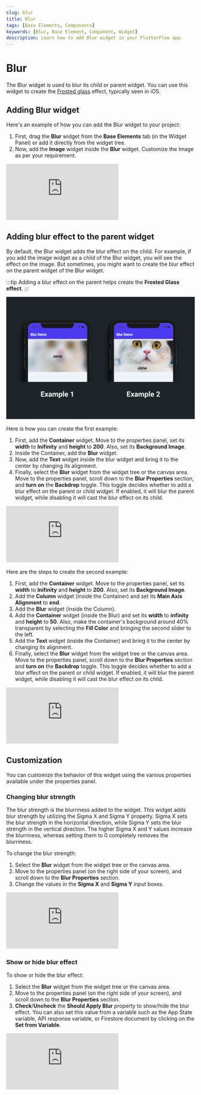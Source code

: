 ```yaml
---
slug: blur
title: Blur
tags: [Base Elements, Components]
keywords: [Blur, Base Element, Component, Widget]
description: Learn how to add Blur widget in your FlutterFlow app.
---
```

# Blur

The Blur widget is used to blur its child or parent widget. You can use this widget to create the [Frosted glass](https://en.wikipedia.org/wiki/Frosted_glass) effect, typically seen in iOS.


## Adding Blur widget

Here's an example of how you can add the Blur widget to your project:

1. First, drag the **Blur** widget from the **Base Elements** tab (in the Widget Panel) or add it directly from the widget tree.
2. Now, add the **Image** widget inside the **Blur** widget. Customize the Image as per your requirement.

<div style={{
    position: 'relative',
    paddingBottom: 'calc(56.67989417989418% + 41px)', // Keeps the aspect ratio and additional padding
    height: 0,
    width: '100%'}}>
    <iframe 
        src="https://demo.arcade.software/aAaia80E7pMBBNt6Jv37?embed&show_copy_link=true"
        title=""
        style={{
            position: 'absolute',
            top: 0,
            left: 0,
            width: '100%',
            height: '100%',
            colorScheme: 'light'
        }}
        frameborder="0"
        loading="lazy"
        webkitAllowFullScreen
        mozAllowFullScreen
        allowFullScreen
        allow="clipboard-write">
    </iframe>
</div>
<p></p>

## Adding blur effect to the parent widget

By default, the Blur widget adds the blur effect on the child. For example, if you add the image widget as a child of the Blur widget, you will see the effect on the image. But sometimes, you might want to create the blur effect on the parent widget of the Blur widget.

:::tip
Adding a blur effect on the parent helps create the **Frosted Glass effect**.
:::

![Frosted glass effect examples](imgs/frosted-glass-example.png)

Here is how you can create the first example:

1. First, add the **Container** widget. Move to the properties panel, set its **width** to **Inifinity** and **height** to **200**. Also, set its **Background Image**.
2. Inside the Container, add the **Blur** widget.
3. Now, add the **Text** widget inside the blur widget and bring it to the center by changing its alignment.
4. Finally, select the **Blur** widget from the widget tree or the canvas area. Move to the properties panel, scroll down to the **Blur Properties** section, and **turn on** the **Backdrop** toggle. This toggle decides whether to add a blur effect on the parent or child widget. If enabled, it will blur the parent widget, while disabling it will cast the blur effect on its child.

<div style={{
    position: 'relative',
    paddingBottom: 'calc(56.67989417989418% + 41px)', // Keeps the aspect ratio and additional padding
    height: 0,
    width: '100%'}}>
    <iframe 
        src="https://demo.arcade.software/PbIrNY2UyXR6G9BYttdj?embed&show_copy_link=true"
        title=""
        style={{
            position: 'absolute',
            top: 0,
            left: 0,
            width: '100%',
            height: '100%',
            colorScheme: 'light'
        }}
        frameborder="0"
        loading="lazy"
        webkitAllowFullScreen
        mozAllowFullScreen
        allowFullScreen
        allow="clipboard-write">
    </iframe>
</div>
<p></p>

Here are the steps to create the second example:

1. First, add the **Container** widget. Move to the properties panel, set its **width** to **Inifinity** and **height** to **200**. Also, set its **Background Image**.
2. Add the **Column** widget (inside the Container) and set its **Main Axis Alignment** to **end**.
3. Add the **Blur** widget (inside the Column).
4. Add the **Container** widget (inside the Blur) and set its **width** to **infinity** and **height** to **50**. Also, make the container's background around 40% transparent by selecting the **Fill Color** and bringing the second slider to the left.
5. Add the **Text** widget (inside the Container) and bring it to the center by changing its alignment.
6. Finally, select the **Blur** widget from the widget tree or the canvas area. Move to the properties panel, scroll down to the **Blur Properties** section and **turn on** the **Backdrop** toggle. This toggle decides whether to add a blur effect on the parent or child widget. If enabled, it will blur the parent widget, while disabling it will cast the blur effect on its child.

<div style={{
    position: 'relative',
    paddingBottom: 'calc(56.67989417989418% + 41px)', // Keeps the aspect ratio and additional padding
    height: 0,
    width: '100%'}}>
    <iframe 
        src="https://demo.arcade.software/ljykrxj3HErDgbFs8qCV?embed&show_copy_link=true"
        title=""
        style={{
            position: 'absolute',
            top: 0,
            left: 0,
            width: '100%',
            height: '100%',
            colorScheme: 'light'
        }}
        frameborder="0"
        loading="lazy"
        webkitAllowFullScreen
        mozAllowFullScreen
        allowFullScreen
        allow="clipboard-write">
    </iframe>
</div>
<p></p>

## Customization

You can customize the behavior of this widget using the various properties available under the properties panel.

### Changing blur strength

The blur strength is the blurriness added to the widget. This widget adds blur strength by utilizing the Sigma X and Sigma Y property. Sigma X sets the blur strength in the horizontal direction, while Sigma Y sets the blur strength in the vertical direction. The higher Sigma X and Y values increase the blurriness, whereas setting them to 0 completely removes the blurriness.

To change the blur strength:

1. Select the **Blur** widget from the widget tree or the canvas area.
2. Move to the properties panel (on the right side of your screen), and scroll down to the **Blur Properties** section.
3. Change the values in the **Sigma X** and **Sigma Y** input boxes.

<div style={{
    position: 'relative',
    paddingBottom: 'calc(56.67989417989418% + 41px)', // Keeps the aspect ratio and additional padding
    height: 0,
    width: '100%'}}>
    <iframe 
        src="https://demo.arcade.software/6CxxZ9rtejQMap3DuL0t?embed&show_copy_link=true"
        title=""
        style={{
            position: 'absolute',
            top: 0,
            left: 0,
            width: '100%',
            height: '100%',
            colorScheme: 'light'
        }}
        frameborder="0"
        loading="lazy"
        webkitAllowFullScreen
        mozAllowFullScreen
        allowFullScreen
        allow="clipboard-write">
    </iframe>
</div>
<p></p>

### Show or hide blur effect

To show or hide the blur effect:

1. Select the **Blur** widget from the widget tree or the canvas area.
2. Move to the properties panel (on the right side of your screen), and scroll down to the **Blur Properties** section.
3. **Check**/**Uncheck** the **Should Apply Blur** property to show/hide the blur effect. You can also set this value from a variable such as the App State variable, API response variable, or Firestore document by clicking on the **Set from Variable**.

<div style={{
    position: 'relative',
    paddingBottom: 'calc(56.67989417989418% + 41px)', // Keeps the aspect ratio and additional padding
    height: 0,
    width: '100%'}}>
    <iframe 
        src="https://demo.arcade.software/dcJtOrmYkAgvdb70bYrx?embed&show_copy_link=true"
        title=""
        style={{
            position: 'absolute',
            top: 0,
            left: 0,
            width: '100%',
            height: '100%',
            colorScheme: 'light'
        }}
        frameborder="0"
        loading="lazy"
        webkitAllowFullScreen
        mozAllowFullScreen
        allowFullScreen
        allow="clipboard-write">
    </iframe>
</div>
<p></p>

